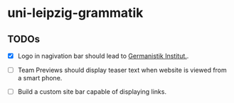 # uni-leipzig-grammatik

## TODOs

- [x] Logo in nagivation bar should lead to [Germanistik Institut.](https://www.philol.uni-leipzig.de/institut-fuer-germanistik/).
- [ ] Team Previews should display teaser text when website is viewed from a smart phone.
- [ ] Build a custom site bar capable of displaying links.

